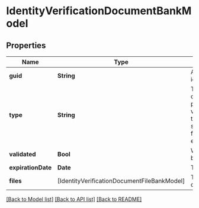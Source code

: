 # IdentityVerificationDocumentBankModel

## Properties
Name | Type | Description | Notes
------------ | ------------- | ------------- | -------------
**guid** | **String** | Auto-generated unique identifier for the document. | [optional] 
**type** | **String** | The document type; one of drivers_license, passport, passport_card, residence_card, visa, social_security_number, tax_identification_number, selfie, proof_of_address, formation_document, or employer_identification_number. | [optional] 
**validated** | **Bool** | Whether the document has been validated. | [optional] 
**expirationDate** | **Date** | The document expiration date. | [optional] 
**files** | [IdentityVerificationDocumentFileBankModel] | The files associated with the document. | [optional] 

[[Back to Model list]](../README.md#documentation-for-models) [[Back to API list]](../README.md#documentation-for-api-endpoints) [[Back to README]](../README.md)


